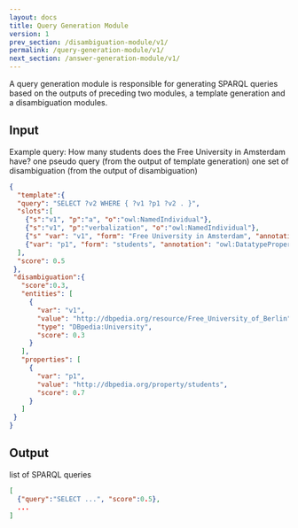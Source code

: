 ```yaml
---
layout: docs
title: Query Generation Module
version: 1
prev_section: /disambiguation-module/v1/
permalink: /query-generation-module/v1/
next_section: /answer-generation-module/v1/
---
```


A query generation module is responsible for generating SPARQL queries based on the outputs of preceding two modules, a template generation and a disambiguation modules. 

## Input

Example query: How many students does the Free University in Amsterdam have?
one pseudo query (from the output of template generation)
one set of disambiguation (from the output of disambiguation)

```JSON
{
  "template":{
  "query": "SELECT ?v2 WHERE { ?v1 ?p1 ?v2 . }", 
  "slots":[
    {"s":"v1", "p":"a", "o":"owl:NamedIndividual"},
    {"s":"v1", "p":"verbalization", "o":"owl:NamedIndividual"},
    {"s" "var": "v1", "form": "Free University in Amsterdam", "annotation":  }, 
    {"var": "p1", "form": "students", "annotation": "owl:DatatypeProperty" } 
  ], 
  "score": 0.5
 },
 "disambiguation":{
   "score":0.3,
   "entities": [
     {
       "var": "v1", 
       "value": "http://dbpedia.org/resource/Free_University_of_Berlin",
       "type": "DBpedia:University",
       "score": 0.3
     }
   ],
   "properties": [
     {
       "var": "p1",
       "value": "http://dbpedia.org/property/students",
       "score": 0.7
     }
   ]
 }
}
```

## Output

list of SPARQL queries

```JSON
[
  {"query":"SELECT ...", "score":0.5},
  ...
]
```